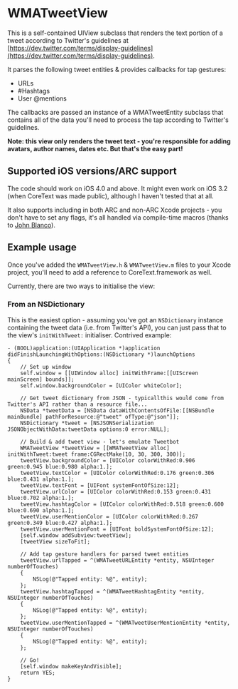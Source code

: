 # WMATweetView

This is a self-contained UIView subclass that renders the text portion of a tweet according to Twitter's guidelines at [https://dev.twitter.com/terms/display-guidelines](https://dev.twitter.com/terms/display-guidelines). 

It parses the following tweet entities & provides callbacks for tap gestures:

- URLs
- \#Hashtags
- User @mentions

The callbacks are passed an instance of a WMATweetEntity subclass that contains all of the data you'll need to process the tap according to Twitter's guidelines.

**Note: this view only renders the tweet text - you're responsible for adding avatars, author names, dates etc. But that's the easy part!**

## Supported iOS versions/ARC support

The code should work on iOS 4.0 and above. It might even work on iOS 3.2 (when CoreText was made public), although I haven't tested that at all.

It also supports including in both ARC and non-ARC Xcode projects - you don't have to set any flags, it's all handled via compile-time macros (thanks to [John Blanco](http://raptureinvenice.com/arc-support-without-branches/)).

## Example usage

Once you've added the <code>WMATweetView.h</code> & <code>WMATweetView.m</code> files to your Xcode project, you'll need to add a reference to CoreText.framework as well.

Currently, there are two ways to initialise the view:

### From an NSDictionary

This is the easiest option - assuming you've got an <code>NSDictionary</code> instance containing the tweet data (i.e. from Twitter's API), you can just pass that to the view's <code>initWithTweet:</code> initialiser. Contrived example:

	- (BOOL)application:(UIApplication *)application didFinishLaunchingWithOptions:(NSDictionary *)launchOptions
	{
		// Set up window
		self.window = [[UIWindow alloc] initWithFrame:[[UIScreen mainScreen] bounds]];
		self.window.backgroundColor = [UIColor whiteColor];
		
		// Get tweet dictionary from JSON - typicallthis would come from Twitter's API rather than a resource file...
		NSData *tweetData = [NSData dataWithContentsOfFile:[[NSBundle mainBundle] pathForResource:@"tweet" ofType:@"json"]];
		NSDictionary *tweet = [NSJSONSerialization JSONObjectWithData:tweetData options:0 error:NULL];
		
		// Build & add tweet view - let's emulate Tweetbot
		WMATweetView *tweetView = [[WMATweetView alloc] initWithTweet:tweet frame:CGRectMake(10, 30, 300, 300)];
		tweetView.backgroundColor = [UIColor colorWithRed:0.906 green:0.945 blue:0.980 alpha:1.];
		tweetView.textColor = [UIColor colorWithRed:0.176 green:0.306 blue:0.431 alpha:1.];
		tweetView.textFont = [UIFont systemFontOfSize:12];
		tweetView.urlColor = [UIColor colorWithRed:0.153 green:0.431 blue:0.702 alpha:1.];
		tweetView.hashtagColor = [UIColor colorWithRed:0.518 green:0.600 blue:0.690 alpha:1.];
		tweetView.userMentionColor = [UIColor colorWithRed:0.267 green:0.349 blue:0.427 alpha:1.];
		tweetView.userMentionFont = [UIFont boldSystemFontOfSize:12];
		[self.window addSubview:tweetView];
		[tweetView sizeToFit];
	
		// Add tap gesture handlers for parsed tweet entities
		tweetView.urlTapped = ^(WMATweetURLEntity *entity, NSUInteger numberOfTouches)
		{
			NSLog(@"Tapped entity: %@", entity);
		};
		tweetView.hashtagTapped = ^(WMATweetHashtagEntity *entity, NSUInteger numberOfTouches)
		{
			NSLog(@"Tapped entity: %@", entity);
		};
		tweetView.userMentionTapped = ^(WMATweetUserMentionEntity *entity, NSUInteger numberOfTouches)
		{
			NSLog(@"Tapped entity: %@", entity);
		};
		
		// Go!
		[self.window makeKeyAndVisible];
		return YES;
	}
